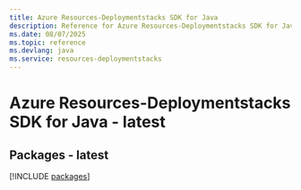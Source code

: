 ```yaml
---
title: Azure Resources-Deploymentstacks SDK for Java
description: Reference for Azure Resources-Deploymentstacks SDK for Java
ms.date: 08/07/2025
ms.topic: reference
ms.devlang: java
ms.service: resources-deploymentstacks
---
```

# Azure Resources-Deploymentstacks SDK for Java - latest
## Packages - latest
[!INCLUDE [packages](resources-deploymentstacks-index.md)]